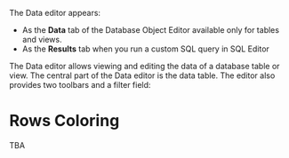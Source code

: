 The Data editor appears:
* As the **Data** tab of the Database Object Editor available only for tables and views.
* As the **Results** tab when you run a custom SQL query in SQL Editor

The Data editor allows viewing and editing the data of a database table or view.
The central part of the Data editor is the data table. The editor also provides two toolbars and a filter field:



# Rows Coloring
TBA



